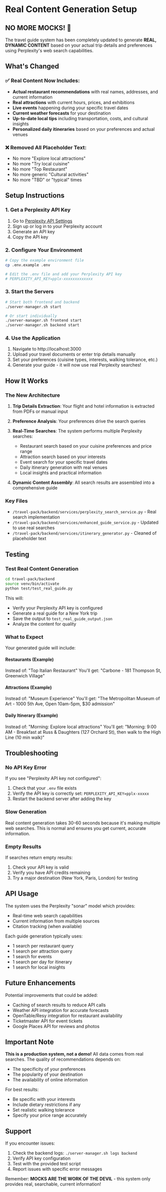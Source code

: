 # Real Content Generation Setup

## NO MORE MOCKS! 🚀

The travel guide system has been completely updated to generate **REAL, DYNAMIC CONTENT** based on your actual trip details and preferences using Perplexity's web search capabilities.

## What's Changed

### ✅ Real Content Now Includes:
- **Actual restaurant recommendations** with real names, addresses, and current information
- **Real attractions** with current hours, prices, and exhibitions
- **Live events** happening during your specific travel dates
- **Current weather forecasts** for your destination
- **Up-to-date local tips** including transportation, costs, and cultural insights
- **Personalized daily itineraries** based on your preferences and actual venues

### ❌ Removed All Placeholder Text:
- No more "Explore local attractions"
- No more "Try local cuisine"
- No more "Top Restaurant"
- No more generic "Cultural activities"
- No more "TBD" or "typical" times

## Setup Instructions

### 1. Get a Perplexity API Key

1. Go to [Perplexity API Settings](https://www.perplexity.ai/settings/api)
2. Sign up or log in to your Perplexity account
3. Generate an API key
4. Copy the API key

### 2. Configure Your Environment

```bash
# Copy the example environment file
cp .env.example .env

# Edit the .env file and add your Perplexity API key
# PERPLEXITY_API_KEY=pplx-xxxxxxxxxxxxx
```

### 3. Start the Servers

```bash
# Start both frontend and backend
./server-manager.sh start

# Or start individually
./server-manager.sh frontend start
./server-manager.sh backend start
```

### 4. Use the Application

1. Navigate to http://localhost:3000
2. Upload your travel documents or enter trip details manually
3. Set your preferences (cuisine types, interests, walking tolerance, etc.)
4. Generate your guide - it will now use real Perplexity searches!

## How It Works

### The New Architecture

1. **Trip Details Extraction**: Your flight and hotel information is extracted from PDFs or manual input
2. **Preference Analysis**: Your preferences drive the search queries
3. **Real-Time Searches**: The system performs multiple Perplexity searches:
   - Restaurant search based on your cuisine preferences and price range
   - Attraction search based on your interests
   - Event search for your specific travel dates
   - Daily itinerary generation with real venues
   - Local insights and practical information

4. **Dynamic Content Assembly**: All search results are assembled into a comprehensive guide

### Key Files

- `/travel-pack/backend/services/perplexity_search_service.py` - Real search implementation
- `/travel-pack/backend/services/enhanced_guide_service.py` - Updated to use real searches
- `/travel-pack/backend/services/itinerary_generator.py` - Cleaned of placeholder text

## Testing

### Test Real Content Generation

```bash
cd travel-pack/backend
source venv/bin/activate
python test/test_real_guide.py
```

This will:
- Verify your Perplexity API key is configured
- Generate a real guide for a New York trip
- Save the output to `test_real_guide_output.json`
- Analyze the content for quality

### What to Expect

Your generated guide will include:

#### Restaurants (Example)
Instead of: "Top Italian Restaurant"
You'll get: "Carbone - 181 Thompson St, Greenwich Village"

#### Attractions (Example)
Instead of: "Museum Experience"
You'll get: "The Metropolitan Museum of Art - 1000 5th Ave, Open 10am-5pm, $30 admission"

#### Daily Itinerary (Example)
Instead of: "Morning: Explore local attractions"
You'll get: "Morning: 9:00 AM - Breakfast at Russ & Daughters (127 Orchard St), then walk to the High Line (10 min walk)"

## Troubleshooting

### No API Key Error
If you see "Perplexity API key not configured":
1. Check that your `.env` file exists
2. Verify the API key is correctly set: `PERPLEXITY_API_KEY=pplx-xxxxx`
3. Restart the backend server after adding the key

### Slow Generation
Real content generation takes 30-60 seconds because it's making multiple web searches. This is normal and ensures you get current, accurate information.

### Empty Results
If searches return empty results:
1. Check your API key is valid
2. Verify you have API credits remaining
3. Try a major destination (New York, Paris, London) for testing

## API Usage

The system uses the Perplexity "sonar" model which provides:
- Real-time web search capabilities
- Current information from multiple sources
- Citation tracking (when available)

Each guide generation typically uses:
- 1 search per restaurant query
- 1 search per attraction query
- 1 search for events
- 1 search per day for itinerary
- 1 search for local insights

## Future Enhancements

Potential improvements that could be added:
- Caching of search results to reduce API calls
- Weather API integration for accurate forecasts
- OpenTable/Resy integration for restaurant availability
- Ticketmaster API for event tickets
- Google Places API for reviews and photos

## Important Note

**This is a production system, not a demo!** All data comes from real searches. The quality of recommendations depends on:
- The specificity of your preferences
- The popularity of your destination
- The availability of online information

For best results:
- Be specific with your interests
- Include dietary restrictions if any
- Set realistic walking tolerance
- Specify your price range accurately

## Support

If you encounter issues:
1. Check the backend logs: `./server-manager.sh logs backend`
2. Verify API key configuration
3. Test with the provided test script
4. Report issues with specific error messages

Remember: **MOCKS ARE THE WORK OF THE DEVIL** - this system only provides real, searchable, current information!